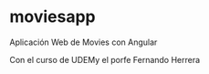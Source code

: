 # moviesapp
Aplicación Web de Movies con  Angular 

Con el curso de UDEMy el porfe Fernando Herrera
